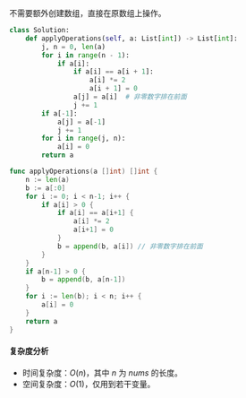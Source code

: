 不需要额外创建数组，直接在原数组上操作。

```py [sol1-Python3]
class Solution:
    def applyOperations(self, a: List[int]) -> List[int]:
        j, n = 0, len(a)
        for i in range(n - 1):
            if a[i]:
                if a[i] == a[i + 1]:
                    a[i] *= 2
                    a[i + 1] = 0
                a[j] = a[i]  # 非零数字排在前面
                j += 1
        if a[-1]:
            a[j] = a[-1]
            j += 1
        for i in range(j, n):
            a[i] = 0
        return a
```

```go [sol1-Go]
func applyOperations(a []int) []int {
	n := len(a)
	b := a[:0]
	for i := 0; i < n-1; i++ {
		if a[i] > 0 {
			if a[i] == a[i+1] {
				a[i] *= 2
				a[i+1] = 0
			}
			b = append(b, a[i]) // 非零数字排在前面
		}
	}
	if a[n-1] > 0 {
		b = append(b, a[n-1])
	}
	for i := len(b); i < n; i++ {
		a[i] = 0
	}
	return a
}
```

#### 复杂度分析

- 时间复杂度：$O(n)$，其中 $n$ 为 $\textit{nums}$ 的长度。
- 空间复杂度：$O(1)$，仅用到若干变量。
